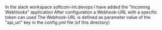 In the slack workspace softcom-int.devops I have added the "Incoming WebHooks" application 
After configuration a Webhook-URL with a specific token can used 
The Webhook-URL is defined as parameter value of the "api_url" key in the config.yml file (of this directory)